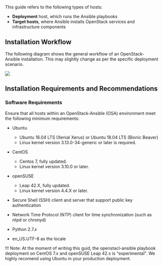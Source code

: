 This guide refers to the following types of hosts:

- **Deployment** host, which runs the Ansible playbooks
- **Target hosts**, where Ansible installs OpenStack services and infrastructure components

## Installation Workflow

The following diagram shows the general workflow of an OpenStack-Ansible installation. This may slightly change as per the specific deployment scenario.

![](img/deployment-work-flow.jpg)

## Installation Requirements and Recommendations

### Software Requirements

Ensure that all hosts within an OpenStack-Ansible (OSA) environment meet the following minimum requirements:

- Ubuntu
  - Ubuntu 16.04 LTS (Xenial Xerus) or Ubuntu 18.04 LTS (Bionic Beaver)
  - Linux kernel version 3.13.0-34-generic or later is required.

- CentOS
  - Centos 7, fully updated.
  - Linux kernel version 3.10.0 or later.

- openSUSE
  - Leap 42.X, fully updated.
  - Linux kernel version 4.4.X or later.

- Secure Shell (SSH) client and server that support public key authentication
- Network Time Protocol (NTP) client for time synchronization (such as ntpd or chronyd)
- Python 2.7.*x*
- en_US.UTF-8 as the locale

!!! Note:
    At the moment of writing this guid, the openstacl-ansible playbook deployment on CentOS 7.x and openSUSE Leap 42.x is "experimental". We highly recomend using Ubuntu in your production deployment. 
